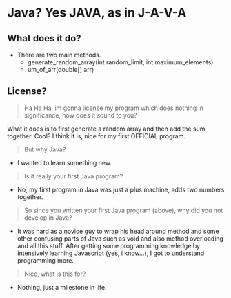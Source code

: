 # Java? Yes JAVA, as in J-A-V-A
## What does it do?
-   There are two main methods.
    -   generate_random_array(int random_limit, int maximum_elements)
    -   um_of_arr(double[] arr)

## License?
> Ha Ha Ha, im gonna license my program which does nothing in significance, how does it sound to you?

What it does is to first generate a random array and then add the sum together. Cool? I think it is, nice for my first OFFICIAL program.

> But why Java?
-   I wanted to learn something new.

> Is it really your first Java program?
-   No, my first program in Java was just a plus machine, adds two numbers together.

> So since you written your first Java program (above), why did you not develop in Java?
-   It was hard as a novice guy to wrap his head around method and some other confusing parts of Java such as void and also method overloading and all this stuff. After getting some programming knowledge by intensively learning Javascript (yes, i know...), I got to understand programming more.

> Nice, what is this for?
-   Nothing, just a milestone in life.